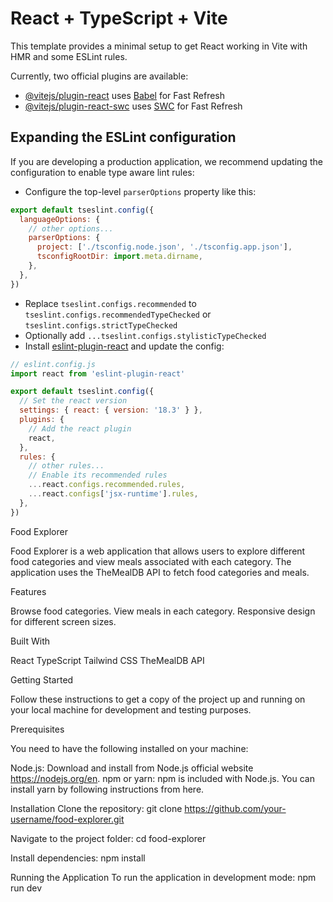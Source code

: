 # React + TypeScript + Vite

This template provides a minimal setup to get React working in Vite with HMR and some ESLint rules.

Currently, two official plugins are available:

- [@vitejs/plugin-react](https://github.com/vitejs/vite-plugin-react/blob/main/packages/plugin-react/README.md) uses [Babel](https://babeljs.io/) for Fast Refresh
- [@vitejs/plugin-react-swc](https://github.com/vitejs/vite-plugin-react-swc) uses [SWC](https://swc.rs/) for Fast Refresh

## Expanding the ESLint configuration

If you are developing a production application, we recommend updating the configuration to enable type aware lint rules:

- Configure the top-level `parserOptions` property like this:

```js
export default tseslint.config({
  languageOptions: {
    // other options...
    parserOptions: {
      project: ['./tsconfig.node.json', './tsconfig.app.json'],
      tsconfigRootDir: import.meta.dirname,
    },
  },
})
```

- Replace `tseslint.configs.recommended` to `tseslint.configs.recommendedTypeChecked` or `tseslint.configs.strictTypeChecked`
- Optionally add `...tseslint.configs.stylisticTypeChecked`
- Install [eslint-plugin-react](https://github.com/jsx-eslint/eslint-plugin-react) and update the config:

```js
// eslint.config.js
import react from 'eslint-plugin-react'

export default tseslint.config({
  // Set the react version
  settings: { react: { version: '18.3' } },
  plugins: {
    // Add the react plugin
    react,
  },
  rules: {
    // other rules...
    // Enable its recommended rules
    ...react.configs.recommended.rules,
    ...react.configs['jsx-runtime'].rules,
  },
})
```

Food Explorer

Food Explorer is a web application that allows users to explore different food categories and view meals associated with each category. The application uses the TheMealDB API to fetch food categories and meals.

Features

Browse food categories.
View meals in each category.
Responsive design for different screen sizes.

Built With

React
TypeScript
Tailwind CSS
TheMealDB API


Getting Started

Follow these instructions to get a copy of the project up and running on your local machine for development and testing purposes.

Prerequisites

You need to have the following installed on your machine:

Node.js: Download and install from Node.js official website https://nodejs.org/en.
npm or yarn: npm is included with Node.js. You can install yarn by following instructions from here.

Installation
Clone the repository: git clone https://github.com/your-username/food-explorer.git

Navigate to the project folder: cd food-explorer

Install dependencies: npm install

Running the Application
To run the application in development mode: npm run dev



